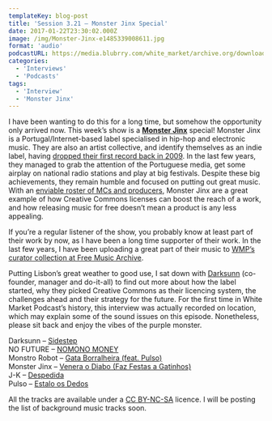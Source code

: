 ```yaml
---
templateKey: blog-post
title: 'Session 3.21 – Monster Jinx Special'
date: 2017-01-22T23:30:02.000Z
image: /img/Monster-Jinx-e1485339008611.jpg
format: 'audio'
podcastURL: https://media.blubrry.com/white_market/archive.org/download/WhiteMarket20170122Session321/WhiteMarket-20170122-Session321.mp3
categories:
  - 'Interviews'
  - 'Podcasts'
tags:
  - 'Interview'
  - 'Monster Jinx'
---
```


I have been wanting to do this for a long time, but somehow the opportunity only arrived now. This week’s show is a [**Monster Jinx**](http://www.monsterjinx.com/) special! Monster Jinx is a Portugal/Internet-based label specialised in hip-hop and electronic music. They are also an artist collective, and identify themselves as an indie label, having [dropped their first record back in 2009](https://monstrorobot.bandcamp.com/album/monstro-robot). In the last few years, they managed to grab the attention of the Portuguese media, get some airplay on national radio stations and play at big festivals. Despite these big achievements, they remain humble and focused on putting out great music. With an [enviable roster of MCs and producers](http://www.monsterjinx.com/artistas/), Monster Jinx are a great example of how Creative Commons licenses can boost the reach of a work, and how releasing music for free doesn’t mean a product is any less appealing.

If you’re a regular listener of the show, you probably know at least part of their work by now, as I have been a long time supporter of their work. In the last few years, I have been uploading a great part of their music to [WMP’s curator collection at Free Music Archive](http://freemusicarchive.org/curator/programamarcabranca/).

Putting Lisbon’s great weather to good use, I sat down with [Darksunn](https://www.facebook.com/darksunn.mj) (co-founder, manager and do-it-all) to find out more about how the label started, why they picked Creative Commons as their licencing system, the challenges ahead and their strategy for the future. For the first time in White Market Podcast’s history, this interview was actually recorded on location, which may explain some of the sound issues on this episode. Nonetheless, please sit back and enjoy the vibes of the purple monster.

Darksunn – [Sidestep](http://music.monsterjinx.com/album/roxo-02)  
NO FUTURE – [NOMONO MONEY](http://music.monsterjinx.com/album/payday-vol-01)  
Monstro Robot – [Gata Borralheira (feat. Pulso)](https://monstrorobot.bandcamp.com/album/monstro-robot)  
Monster Jinx – [Venera o Diabo (Faz Festas a Gatinhos)](http://music.monsterjinx.com/album/venera-o-diabo-faz-festas-a-gatinhos-single)  
J-K – [Despedida](https://j-k-mj.bandcamp.com/album/contos-de-espadas)  
Pulso – [Estalo os Dedos](https://pulso.bandcamp.com/album/gillettes-pap-is-e-outros-objectos-cortantes)

All the tracks are available under a [CC BY-NC-SA](https://creativecommons.org/licenses/by-nc-sa/3.0/) licence. I will be posting the list of background music tracks soon.
